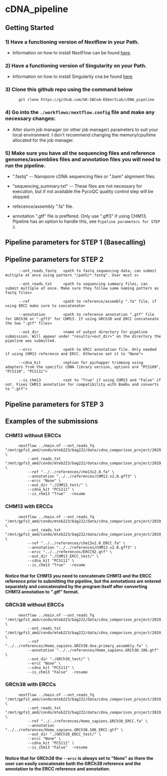 # cDNA_pipeline

## Getting Started

### 1) Have a functioning version of Nextflow in your Path.

- Information on how to install NextFlow can be found [here](https://www.nextflow.io/docs/latest/getstarted.html).
          
### 2) Have a functioning version of Singularity on your Path.

- Information on how to install Singularity cna be found [here](https://docs.sylabs.io/guides/3.0/user-guide/installation.html)
          
          
### 3) Clone this github repo using the command below

          git clone https://github.com/UK-SBCoA-EbbertLab/cDNA_pipeline


### 4) Go into the `./workflows/nextflow.config` file and make any necessary changes:

- Alter slurm job manager (or other job manager) parameters to suit your local environment. I don't recommend changing the memory/cpu/time allocated 
for the job manager.
        

          
### 5) Make sure you have all the sequencing files and reference genomes/assemblies files and annotation files you will need to run the pipeline.
          
- ".fastq" -- Nanopore cDNA sequencing files or ".bam" alignment files.

- "sequencing_summary.txt" -- These files are not necessary for execution, but if not available the PycoQC quality control step will be skipped.

- refecence/assembly ".fa" file.

- annotation ".gtf" file is preffered. Only use ".gff3" if using CHM13. Pipeline has an option to handle this, see `Pipeline parameters for STEP 2`.
          


## Pipeline parameters for STEP 1 (Basecalling)


## Pipeline parameters for STEP 2

          --ont_reads_fastq   <path to fastq sequencing data, can submit multiple at once using pattern "/path/*.fastq". User must s>
          
          --ont_reads_txt     <path to sequencing summary files, can submit multiple at once. Make sure they follow same naming pattern as fastq files>
          
          --ref               <path to reference/assembly ".fa" file, if using ERCC make sure to concatenate>
  
          --annotation        <path to reference annotation ".gtf" file for GRCh38 or ".gff3" for CHM13. If using GRCh38 and ERCC concatenate the two ".gtf" files>
  
          --out_dir           <name of output directory for pipeline submission. Will appear under "results/<out_dir>" on the directory the pipeline was submitted.
  
          --ercc              <path to ERCC annotation file. Only needed if using CHM13 reference and ERCC. Otherwise set it to "None">
  
          --cdna_kit          <option for pychopper trimming using adapters from the specific cDNA library version, options are "PCS109", "PCS110", "PCS111">
  
          --is_chm13          <set to "True" if using CHM13 and "False" if not. Fixes CHM13 annotation for compatibility with Bambu and converts to ".gtf">
  
  
## Pipeline parameters for STEP 3
  


## Examples of the submissions


### CHM13 without ERCCs

          nextflow ../main.nf --ont_reads_fq "/mnt/gpfs3_amd/condo/mteb223/bag222/data/cdna_comparison_project/2019_ont_data/test_data/*.fastq" \
              --ont_reads_txt "/mnt/gpfs3_amd/condo/mteb223/bag222/data/cdna_comparison_project/2019_ont_data/test_data/*.txt" \
              --ref "../../references/chm13v2.0.fa" \
              --annotation "../../references/CHM13.v2.0.gff3" \
              --ercc "None" \
              --out_dir "./CHM13_test/" \
              --cdna_kit "PCS111" \
              --is_chm13 "True"  -resume

### CHM13 with ERCCs

          nextflow ../main.nf --ont_reads_fq "/mnt/gpfs3_amd/condo/mteb223/bag222/data/cdna_comparison_project/2019_ont_data/test_data/*.fastq" \
              --ont_reads_txt "/mnt/gpfs3_amd/condo/mteb223/bag222/data/cdna_comparison_project/2019_ont_data/test_data/*.txt" \
              --ref "../../references/chm13v2.0_ERCC.fa" \
              --annotation "../../references/CHM13.v2.0.gff3" \
              --ercc "../../references/ERCC92.gtf" \
              --out_dir "./CHM13_ERCC_test/" \
              --cdna_kit "PCS111" \
              --is_chm13 "True"  -resume
    
#### Notice that for CHM13 you need to concatenate CHM13 and the ERCC reference prior to submitting the pipeline, but the annotations are entered separately and concatenated by the program itself after converting CHM13 annotation to ".gtf" format.

### GRCh38 without ERCCs

          nextflow ../main.nf --ont_reads_fq "/mnt/gpfs3_amd/condo/mteb223/bag222/data/cdna_comparison_project/2019_ont_data/test_data/*.fastq" \
              --ont_reads_txt "/mnt/gpfs3_amd/condo/mteb223/bag222/data/cdna_comparison_project/2019_ont_data/test_data/*.txt" \
              --ref "../../references/Homo_sapiens.GRCh38.dna.primary_assembly.fa" \
              --annotation "../../references/Homo_sapiens.GRCh38.106.gtf" \
              --out_dir "./GRCh38_test/" \
              --ercc "None" \
              --cdna_kit "PCS111" \
              --is_chm13 "False"  -resume


### GRCh38 with ERCCs

          nextflow ../main.nf --ont_reads_fq "/mnt/gpfs3_amd/condo/mteb223/bag222/data/cdna_comparison_project/2019_ont_data/test_data/*.fastq" \
              --ont_reads_txt "/mnt/gpfs3_amd/condo/mteb223/bag222/data/cdna_comparison_project/2019_ont_data/test_data/*.txt" \
              --ref "../../references/Homo_sapiens.GRCh38_ERCC.fa" \
              --annotation "../../references/Homo_sapiens.GRCh38.106_ERCC.gtf" \
              --out_dir "./GRCh38_ERCC_test/" \
              --ercc "None" \
              --cdna_kit "PCS111" \
              --is_chm13 "False"  -resume
    
#### Notice that for GRCh38 the `--ercc` is always set to "None" as there the user can easily concatenate both the GRCh38 reference and the annotation to the ERCC reference and annotation.          
